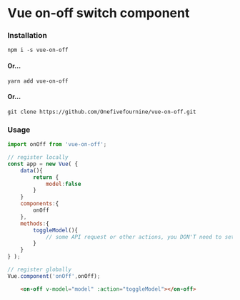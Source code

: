# Vue on-off switch component

### Installation

```
npm i -s vue-on-off
```

#### Or...

```
yarn add vue-on-off
```

#### Or...

```
git clone https://github.com/Onefivefournine/vue-on-off.git
```

### Usage
```javascript
import onOff from 'vue-on-off';

// register locally
const app = new Vue( {
	data(){
		return {
			model:false
		}
	}
	components:{
		onOff
	},
	methods:{
		toggleModel(){
			// some API request or other actions, you DON'T need to set model = !model
		}
	}
} );

// register globally
Vue.component('onOff',onOff);
```

```html
	<on-off v-model="model" :action="toggleModel"></on-off>
```
